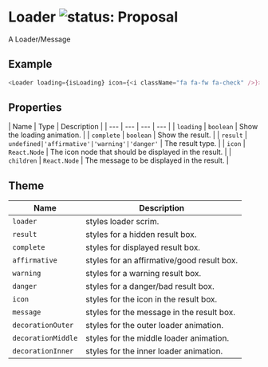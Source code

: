 # Loader ![status: Proposal](https://img.shields.io/badge/status-proposal-red.svg)

A Loader/Message

## Example

```javascript
<Loader loading={isLoading} icon={<i className="fa fa-fw fa-check" />}>success!</Loader>
```
## Properties

| Name | Type | Description |
| --- | --- | --- | --- |
| `loading` | `boolean` | Show the loading animation. |
| `complete` | `boolean` | Show the result. |
| `result` | <code>undefined&#124;'affirmative'&#124;'warning'&#124;'danger'</code> | The result type. |
| `icon` | `React.Node` | The icon node that should be displayed in the result. |
| `children` | `React.Node` | The message to be displayed in the result.  |

## Theme

| Name | Description |
| ---  | ----------- |
| `loader` | styles loader scrim. |
| `result` | styles for a hidden result box. |
| `complete` | styles for displayed result box. |
| `affirmative` | styles for an affirmative/good result box. |
| `warning` | styles for a warning result box. |
| `danger` | styles for a danger/bad result box. |
| `icon` | styles for the icon in the result box. |
| `message` | styles for the message in the result box. |
| `decorationOuter` | styles for the outer loader animation. |
| `decorationMiddle` | styles for the middle loader animation. |
| `decorationInner` | styles for the inner loader animation. |
